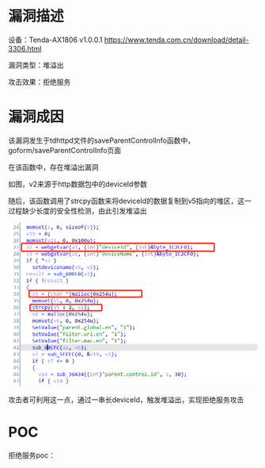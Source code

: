 # 漏洞描述

设备：Tenda-AX1806 v1.0.0.1 https://www.tenda.com.cn/download/detail-3306.html

漏洞类型：堆溢出

攻击效果：拒绝服务

# 漏洞成因

该漏洞发生于tdhttpd文件的saveParentControlInfo函数中，goform/saveParentControlInfo页面

在该函数中，存在堆溢出漏洞

如图，v2来源于http数据包中的deviceId参数

随后，该函数调用了strcpy函数来将deviceId的数据复制到v5指向的堆区，这一过程缺少长度的安全性检测，由此引发堆溢出

![image-20220208233321867](image/1.png)

攻击者可利用这一点，通过一串长deviceId，触发堆溢出，实现拒绝服务攻击

# POC

拒绝服务poc：

